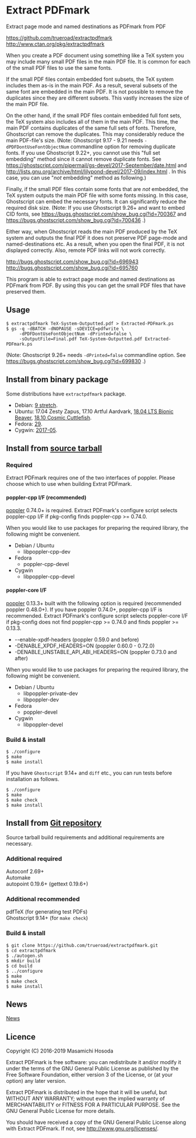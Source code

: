 # Extract PDFmark

Extract page mode and named destinations as PDFmark from PDF

https://github.com/trueroad/extractpdfmark  
http://www.ctan.org/pkg/extractpdfmark

When you create a PDF document using something like a TeX system
you may include many small PDF files in the main PDF file.
It is common for each of the small PDF files to use the same fonts.

If the small PDF files contain embedded font subsets,
the TeX system includes them as-is in the main PDF.
As a result,
several subsets of the same font are embedded in the main PDF.
It is not possible to remove the duplicates since they are different subsets.
This vastly increases the size of the main PDF file.

On the other hand,
if the small PDF files contain embedded full font sets,
the TeX system also includes all of them in the main PDF.
This time, the main PDF contains duplicates of the same full sets of fonts.
Therefore, Ghostscript can remove the duplicates.
This may considerably reduce the main PDF-file's size.
(Note: Ghostscript 9.17 - 9.21 needs `-dPDFDontUseFontObjectNum`
commandline option for removing duplicate fonts.
If you use Ghostscript 9.22+, you cannot use this "full set embedding" method
since it cannot remove duplicate fonts.
See https://ghostscript.com/pipermail/gs-devel/2017-September/date.html
and http://lists.gnu.org/archive/html/lilypond-devel/2017-09/index.html .
In this case, you can use "*not* embedding" method as following.)

Finally,
if the small PDF files contain some fonts that are *not* embedded,
the TeX system outputs the main PDF file with some fonts missing.
In this case, Ghostscript can embed the necessary fonts.
It can significantly reduce the required disk size.
(Note: If you use Ghostscript 9.26+ and want to embed CID fonts,
see https://bugs.ghostscript.com/show_bug.cgi?id=700367
and https://bugs.ghostscript.com/show_bug.cgi?id=700436 .)

Either way,
when Ghostscript reads the main PDF produced by the TeX system
and outputs the final PDF
it does not preserve PDF page-mode and named-destinations etc.
As a result,
when you open the final PDF,
it is not displayed correctly.
Also, remote PDF links will not work correctly.

http://bugs.ghostscript.com/show_bug.cgi?id=696943  
http://bugs.ghostscript.com/show_bug.cgi?id=695760

This program is able to extract page mode and named destinations
as PDFmark from PDF.
By using this you can get the small PDF files
that have preserved them.

## Usage

    $ extractpdfmark TeX-System-Outputted.pdf > Extracted-PDFmark.ps
    $ gs -q -dBATCH -dNOPAUSE -sDEVICE=pdfwrite \
         -dPDFDontUseFontObjectNum -dPrinted=false \
         -sOutputFile=Final.pdf TeX-System-Outputted.pdf Extracted-PDFmark.ps

(Note: Ghostscript 9.26+ needs `-dPrinted=false` commandline option.
See https://bugs.ghostscript.com/show_bug.cgi?id=699830 .)

## Install from binary package

Some distributions have `extractpdfmark` package.

* Debian:
[9 stretch](https://packages.debian.org/stretch/extractpdfmark).
* Ubuntu:
17.04 Zesty Zapus,
17.10 Artful Aardvark,
[18.04 LTS Bionic Beaver](https://packages.ubuntu.com/bionic/extractpdfmark),
[18.10 Cosmic Cuttlefish](https://packages.ubuntu.com/cosmic/extractpdfmark).
* Fedora:
[29](https://apps.fedoraproject.org/packages/extractpdfmark).
* Cygwin:
[2017-05](https://sourceware.org/ml/cygwin-announce/2017-05/msg00030.html).

## Install from [source tarball](https://github.com/trueroad/extractpdfmark/releases/download/v1.0.3/extractpdfmark-1.0.3.tar.gz)

### Required

Extract PDFmark requires one of the two interfaces of poppler.
Please choose which to use when building Extrat PDFmark.

#### poppler-cpp I/F (recommended)

[poppler](https://poppler.freedesktop.org/) 0.74.0+ is required.
Extract PDFmark's configure script selects poppler-cpp I/F
if pkg-config finds poppler-cpp >= 0.74.0.

When you would like to use packages for preparing the required library,
the following might be convenient.

* Debian / Ubuntu
    + libpoppler-cpp-dev
* Fedora
    + poppler-cpp-devel
* Cygwin
    + libpoppler-cpp-devel

#### poppler-core I/F

[poppler](https://poppler.freedesktop.org/) 0.13.3+
built with the following option is required
(recommended poppler 0.48.0+).
If you have poppler 0.74.0+, poppler-cpp I/F is recommended.
Extract PDFmark's configure script selects poppler-core I/F
if pkg-config does not find poppler-cpp >= 0.74.0
and finds poppler >= 0.13.3.

* --enable-xpdf-headers (poppler 0.59.0 and before)
* -DENABLE_XPDF_HEADERS=ON (poppler 0.60.0 - 0.72.0)
* -DENABLE_UNSTABLE_API_ABI_HEADERS=ON (poppler 0.73.0 and after)

When you would like to use packages for preparing the required library,
the following might be convenient.

* Debian / Ubuntu
    + libpoppler-private-dev
    + libpoppler-dev
* Fedora
    + poppler-devel
* Cygwin
    + libpoppler-devel

### Build & install

    $ ./configure
    $ make
    $ make install

If you have `Ghostscript` 9.14+ and `diff` etc.,
you can run tests before installation as follows.

    $ ./configure
    $ make
    $ make check
    $ make install

## Install from [Git repository](https://github.com/trueroad/extractpdfmark)

Source tarball build requirements and additional requirements are necessary.

### Additional required

Autoconf 2.69+  
Automake  
autopoint 0.19.6+ (gettext 0.19.6+)

### Additional recommended

pdfTeX (for generating test PDFs)  
Ghostscript 9.14+ (for `make check`)

### Build & install

    $ git clone https://github.com/trueroad/extractpdfmark.git
    $ cd extractpdfmark
    $ ./autogen.sh
    $ mkdir build
    $ cd build
    $ ../configure
    $ make
    $ make check
    $ make install

## News

[News](./NEWS)

## Licence

Copyright (C) 2016-2019 Masamichi Hosoda

Extract PDFmark is free software: you can redistribute it and/or modify
it under the terms of the GNU General Public License as published by
the Free Software Foundation, either version 3 of the License, or
(at your option) any later version.

Extract PDFmark is distributed in the hope that it will be useful,
but WITHOUT ANY WARRANTY; without even the implied warranty of
MERCHANTABILITY or FITNESS FOR A PARTICULAR PURPOSE.  See the
GNU General Public License for more details.

You should have received a copy of the GNU General Public License
along with Extract PDFmark.  If not, see <http://www.gnu.org/licenses/>.
